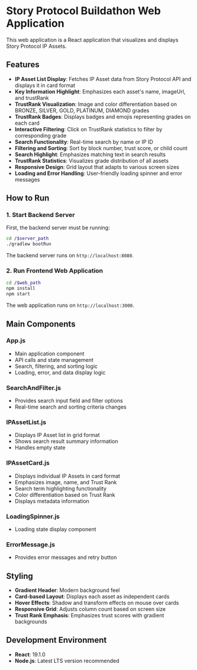 # Story Protocol Buildathon Web Application

This web application is a React application that visualizes and displays Story Protocol IP Assets.

## Features

- **IP Asset List Display**: Fetches IP Asset data from Story Protocol API and displays it in card format
- **Key Information Highlight**: Emphasizes each asset's name, imageUrl, and trustRank
- **TrustRank Visualization**: Image and color differentiation based on BRONZE, SILVER, GOLD, PLATINUM, DIAMOND grades
- **TrustRank Badges**: Displays badges and emojis representing grades on each card
- **Interactive Filtering**: Click on TrustRank statistics to filter by corresponding grade
- **Search Functionality**: Real-time search by name or IP ID
- **Filtering and Sorting**: Sort by block number, trust score, or child count
- **Search Highlight**: Emphasizes matching text in search results
- **TrustRank Statistics**: Visualizes grade distribution of all assets
- **Responsive Design**: Grid layout that adapts to various screen sizes
- **Loading and Error Handling**: User-friendly loading spinner and error messages

## How to Run

### 1. Start Backend Server

First, the backend server must be running:

```bash
cd /$server_path
./gradlew bootRun
```

The backend server runs on `http://localhost:8080`.

### 2. Run Frontend Web Application

```bash
cd /$web_path
npm install
npm start
```

The web application runs on `http://localhost:3000`.

## Main Components

### App.js
- Main application component
- API calls and state management
- Search, filtering, and sorting logic
- Loading, error, and data display logic

### SearchAndFilter.js
- Provides search input field and filter options
- Real-time search and sorting criteria changes

### IPAssetList.js
- Displays IP Asset list in grid format
- Shows search result summary information
- Handles empty state

### IPAssetCard.js
- Displays individual IP Assets in card format
- Emphasizes image, name, and Trust Rank
- Search term highlighting functionality
- Color differentiation based on Trust Rank
- Displays metadata information

### LoadingSpinner.js
- Loading state display component

### ErrorMessage.js
- Provides error messages and retry button

## Styling

- **Gradient Header**: Modern background feel
- **Card-based Layout**: Displays each asset as independent cards
- **Hover Effects**: Shadow and transform effects on mouse over cards
- **Responsive Grid**: Adjusts column count based on screen size
- **Trust Rank Emphasis**: Emphasizes trust scores with gradient backgrounds

## Development Environment

- **React**: 19.1.0
- **Node.js**: Latest LTS version recommended
